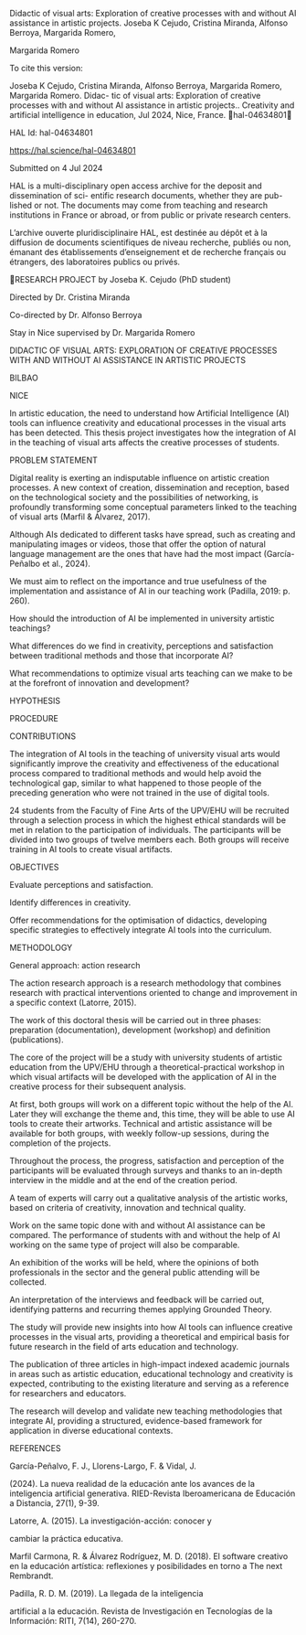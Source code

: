Didactic of visual arts: Exploration of creative processes
with and without AI assistance in artistic projects.
Joseba K Cejudo, Cristina Miranda, Alfonso Berroya, Margarida Romero,

Margarida Romero

To cite this version:

Joseba K Cejudo, Cristina Miranda, Alfonso Berroya, Margarida Romero, Margarida Romero. Didac-
tic of visual arts: Exploration of creative processes with and without AI assistance in artistic projects..
Creativity and artificial intelligence in education, Jul 2024, Nice, France. ￿hal-04634801￿

HAL Id: hal-04634801

https://hal.science/hal-04634801

Submitted on 4 Jul 2024

HAL is a multi-disciplinary open access
archive for the deposit and dissemination of sci-
entific research documents, whether they are pub-
lished or not. The documents may come from
teaching and research institutions in France or
abroad, or from public or private research centers.

L’archive ouverte pluridisciplinaire HAL, est
destinée au dépôt et à la diffusion de documents
scientifiques de niveau recherche, publiés ou non,
émanant des établissements d’enseignement et de
recherche français ou étrangers, des laboratoires
publics ou privés.

RESEARCH PROJECT
by Joseba K. Cejudo (PhD student)

Directed by Dr. Cristina Miranda

Co-directed by Dr. Alfonso Berroya

Stay in Nice supervised by Dr. Margarida Romero

DIDACTIC OF VISUAL ARTS:
EXPLORATION OF CREATIVE PROCESSES
WITH AND WITHOUT AI ASSISTANCE
IN ARTISTIC PROJECTS

BILBAO

NICE

In artistic education, the need to understand 
how Artificial Intelligence (AI) tools can 
influence creativity and educational processes 
in the visual arts has been detected.
This thesis project investigates how the 
integration of AI in the teaching of visual arts 
affects the creative processes of students. 

PROBLEM STATEMENT

Digital reality is exerting an indisputable influence on 
artistic creation processes. A new context of creation, 
dissemination and reception, based on the 
technological society and the possibilities of 
networking, is profoundly transforming some 
conceptual parameters linked to the teaching of visual 
arts (Marfil & Álvarez, 2017). 

Although AIs dedicated to different tasks have spread, 
such as creating and manipulating images or videos, 
those that offer the option of natural language 
management are the ones that have had the most 
impact (García-Peñalbo et al., 2024).

We must aim to reflect on the importance and true 
usefulness of the implementation and assistance of AI 
in our teaching work (Padilla, 2019: p. 260).

How should the introduction of AI be implemented 
in university artistic teachings?

What differences do we find in creativity, 
perceptions and satisfaction between traditional 
methods and those that incorporate AI?

What recommendations to optimize visual arts 
teaching can we make to be at the forefront of 
innovation and development?

HYPOTHESIS

PROCEDURE

CONTRIBUTIONS

The integration of AI tools in the teaching of university 
visual arts would significantly improve the creativity 
and effectiveness of the educational process 
compared to traditional methods and would help 
avoid the technological gap, similar to what happened 
to those people of the preceding generation who were 
not trained in the use of digital tools.

24 students from the Faculty of Fine Arts of the 
UPV/EHU will be recruited through a selection 
process in which the highest ethical standards will be 
met in relation to the participation of individuals. The 
participants will be divided into two groups of twelve 
members each. Both groups will receive training in AI 
tools to create visual artifacts.

OBJECTIVES

Evaluate perceptions and satisfaction.

Identify differences in creativity.

Offer recommendations for the optimisation of 
didactics, developing specific strategies to 
effectively integrate AI tools into the curriculum.

METHODOLOGY

General approach: action research

The action research approach is a research 
methodology that combines research with practical 
interventions oriented to change and improvement in 
a specific context (Latorre, 2015).

The work of this doctoral thesis will be carried out in 
three phases: preparation (documentation), 
development (workshop) and definition (publications).

The core of the project will be a study with university 
students of artistic education from the UPV/EHU 
through a theoretical-practical workshop in which visual 
artifacts will be developed with the application of AI in 
the creative process for their subsequent analysis.

At first, both groups will work on a different topic 
without the help of the AI. Later they will exchange 
the theme and, this time, they will be able to use AI 
tools to create their artworks. Technical and artistic 
assistance will be available for both groups, with 
weekly follow-up sessions, during the completion of 
the projects.

Throughout the process, the progress, satisfaction 
and perception of the participants will be evaluated 
through surveys and thanks to an in-depth interview 
in the middle and at the end of the creation period.

A team of experts will carry out a qualitative analysis 
of the artistic works, based on criteria of creativity, 
innovation and technical quality.

Work on the same topic done with and without AI 
assistance can be compared. The performance of 
students with and without the help of AI working on 
the same type of project will also be comparable.

An exhibition of the works will be held, where the 
opinions of both professionals in the sector and the 
general public attending will be collected.

An interpretation of the interviews and feedback will 
be carried out, identifying patterns and recurring 
themes applying Grounded Theory.

The study will provide new insights into how AI tools 
can influence creative processes in the visual arts, 
providing a theoretical and empirical basis for future 
research in the field of arts education and technology.

The publication of three articles in high-impact 
indexed academic journals in areas such as artistic 
education, educational technology and creativity is 
expected, contributing to the existing literature and 
serving as a reference for researchers and educators. 

The research will develop and validate new teaching 
methodologies that integrate AI, providing a 
structured, evidence-based framework for application 
in diverse educational contexts.

REFERENCES

García-Peñalvo, F. J., Llorens-Largo, F. & Vidal, J. 

(2024). La nueva realidad de la educación ante los 
avances de la inteligencia artificial generativa. 
RIED-Revista Iberoamericana de Educación a 
Distancia, 27(1), 9-39.

Latorre, A. (2015). La investigación-acción: conocer y 

cambiar la práctica educativa.

Marfil Carmona, R. & Álvarez Rodríguez, M. D. 
(2018). El software creativo en la educación 
artística: reflexiones y posibilidades en torno a The 
next Rembrandt.

Padilla, R. D. M. (2019). La llegada de la inteligencia 

artificial a la educación. Revista de Investigación en 
Tecnologías de la Información: RITI, 7(14), 
260-270.

